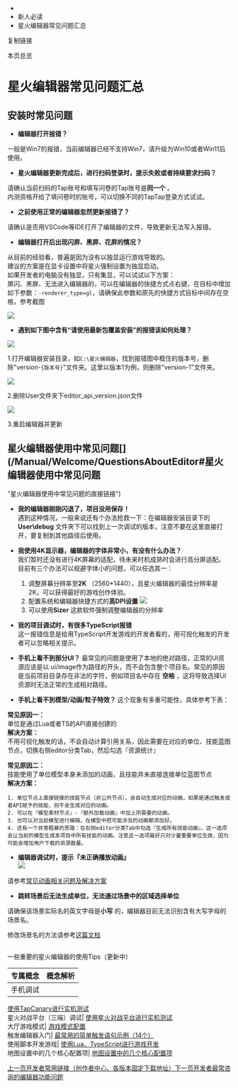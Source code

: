   * [](/)
  * 新人必读
  * 星火编辑器常见问题汇总

复制链接

本页总览

# 星火编辑器常见问题汇总

## 安装时常见问题[​](/Manual/Welcome/QuestionsAboutEditor#安装时常见问题 "安装时常见问题的直接链接")

  * **编辑器打开报错？**

一般是Win7的报错，当前编辑器已经不支持Win7，请升级为Win10或者Win11后使用。

  * **星火编辑器更新完成后，进行扫码登录时，提示失败或者持续要求扫码？**

请确认当前扫码的Tap账号和填写问卷的Tap账号是**同一个** 。  
内测资格开给了填问卷时的账号，可以切换不同的TapTap登录方式试试。

  * **之前使用正常的编辑器忽然更新报错了？**

请确认是否用VSCode等IDE打开了编辑器的文件，导致更新无法写入报错。

  * **编辑器打开后出现闪屏、黑屏、花屏的情况？**

从目前的经验看，普遍是因为没有以独显运行游戏导致的。  
建议的方案是在显卡设置中将星火强制设置为独显启动。  
如果开发者的电脑没有独显，只有集显，可以试试以下方案：  
屏闪、黑屏、无法进入编辑器的，可以在编辑器的快捷方式点右键，在目标中增加如下参数：`-renderer_type=gl`，请确保此参数和原先的快捷方式目标中间存在空格，参考截图

![](https://doc.sce.xd.com/assets/images/常见问题_1-db7c8b53e96afe3ca7234b0cf6b8bbb0.png)

  * **遇到如下图中含有“请使用最新包覆盖安装”的报错该如何处理？**

![](https://doc.sce.xd.com/assets/images/VersionError-c171545d3696c102e1e778e5793a967a.png)

1.打开编辑器安装目录，如`C:\星火编辑器`，找到报错图中框住的版本号，删除"version-`{版本号}`"文件夹。这里以版本1为例，则删除"version-1"文件夹。

![](https://doc.sce.xd.com/assets/images/Version1-b4dbb9982e055174733039d2d3236aac.png)

2.删除User文件夹下editor_api_version.json文件

![](https://doc.sce.xd.com/assets/images/DeleteVersion-5bb17144fa6b2b23502bdfdbe25714a7.png)

3.重启编辑器并更新

## 星火编辑器使用中常见问题[​](/Manual/Welcome/QuestionsAboutEditor#星火编辑器使用中常见问题
"星火编辑器使用中常见问题的直接链接")

  * **我的编辑器刚刚闪退了，项目没用保存！**  
遇到这种情况，一般来说还有个办法抢救一下：在编辑器安装目录下的 **User\debug**
文件夹下可以找到上一次调试的版本，注意不要在这里直接打开，要复制到其他路径后使用。

  * **我使用4K显示器，编辑器的字体非常小，有没有什么办法？**  
我们暂时还没有进行4K屏幕的适配，待未来时机成熟时会进行高分屏适配。目前有三个办法可以规避字体小的问题，可以任选其一：

    1. 调整屏幕分辨率至**2K** （2560*1440），且星火编辑器的最佳分辨率是2K，可以获得最好的游戏创作体验。
    2. 配置系统和编辑器快捷方式的**高DPI设置** ![](https://doc.sce.xd.com/assets/images/dpi-a8669b78a3f2718bef9b7d5f7cb630f8.jpg)
    3. 可以使用**Sizer** 这款软件强制调整编辑器的分辨率
  * **我的项目调试时，有很多TypeScript报错**  
这一报错信息是给用TypeScript开发游戏的开发者看的，用可视化触发的开发者可以忽略相关提示。

  * **手机上看不到部分UI？** 最常见的问题是使用了本地的绝对路径，正常的UI资源应该是以 ui/image作为路径的开头，而不会包含整个项目名。常见的原因是当前项目目录存在非法的字符，例如项目名中存在 **空格** ，这将导致选择UI资源时无法正常的生成相对路径。

  * **手机上看不到模型/动画/粒子特效？** 这个现象有多重可能性，具体参考下表：

**常见原因一：**  
单位是通过Lua或者TS的API直接创建的  
**解决方案：**  
不用可视化触发的话，不会自动计算引用关系，因此需要在对应的单位、技能蓝图节点，切换右侧editor分类Tab，然后勾选『资源统计』

**常见原因二：**  
技能使用了单位模型本身未添加的动画，且技能并未直接连接单位蓝图节点  
**解决方案：**

    1. 单位节点上直接链接的技能节点（非公共节点），会自动生成对应的动画，如果是通过触发或者API赋予的技能，则不会生成对应的动画。
    2. 可以在『模型素材节点』-『额外加载动画』中加上所需要的动画。
    3. 也可以对当前模型进行编辑，在模型中把可能涉及的动画都添加好。
    4. 还有一个非常粗暴的思路：在右侧editor分类Tab中勾选『生成所有技能动画』，这一选项会让当前的模型生成本项目中所有技能的动画。注意这一选项最好只对少量重要单位生效，因为可能会增加用户下载的资源数量。
  * **编辑器调试时，提示『未正确播放动画』**  
![](https://doc.sce.xd.com/assets/images/未正确播放动画-0f600da7254663a66b684f18f154034d.png)

请参考[常见动画相关问题及解决方案](/Manual/ArtAssets/动画/Questions)

  * **跳转场景后无法生成单位，无法通过场景中的区域选择单位**

请确保该场景实际名的英文字母是**小写** 的，编辑器目前无法识别含有大写字母的场景名。

修改场景名的方法请参考[这篇文档](/Manual/SceneEditor/RenameScene)

##
一些重要的星火编辑器的使用Tips（更新中）[​](/Manual/Welcome/QuestionsAboutEditor#一些重要的星火编辑器的使用tips更新中
"一些重要的星火编辑器的使用Tips（更新中）的直接链接")

专属概念| 概念解析  
---|---  
手机调试|
[使用TapCanary进行实机测试](https://doc.sce.xd.com/Manual/Developer/DevStage/TapCanary)  
星火对战平台（三端）调试|
[使用星火对战平台进行实机测试](https://doc.sce.xd.com/Manual/Developer/DevStage/CanaryInSCEBOX)  
大厅游戏模式| [游戏模式配置](https://doc.sce.xd.com/Manual/Developer/DevStage/GameMode)  
触发编辑器入门|
[最常用的简单触发语句示例（14个）](https://doc.sce.xd.com/Manual/TriggerEditor/Example/Intro)  
使用脚本开发游戏|
[使用Lua、TypeScript进行游戏开发](https://doc.sce.xd.com/%E6%8A%80%E6%9C%AF%E6%96%87%E6%A1%A3/%E4%BB%A3%E7%A0%81%E5%BC%80%E5%8F%91%E5%BF%85%E8%AF%BB/Intro)  
地图设置中的几个核心配置项|
[地图设置中的几个核心配置项](https://doc.sce.xd.com/Manual/DataEditor/CoreConfiguration)  
  
[上一页开发者常用链接（创作者中心、各版本固定下载地址）](/Manual/Welcome/CommonLinks)[下一页开发者最常咨询的编辑器功能问题](/Manual/Welcome/Answer)



